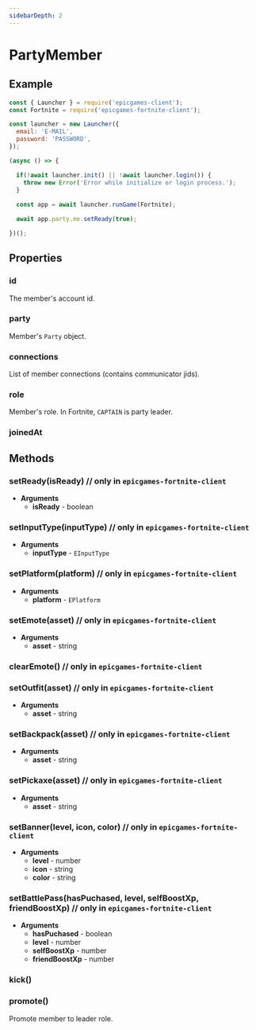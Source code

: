 ```yaml
---
sidebarDepth: 2
---
```


# PartyMember

## Example
```javascript
const { Launcher } = require('epicgames-client');
const Fortnite = require('epicgames-fortnite-client');

const launcher = new Launcher({
  email: 'E-MAIL',
  password: 'PASSWORD',
});

(async () => {

  if(!await launcher.init() || !await launcher.login()) {
    throw new Error('Error while initialize or login process.');
  }
	
  const app = await launcher.runGame(Fortnite);

  await app.party.me.setReady(true);

})();
```

## Properties

### id
The member's account id.

### party
Member's `Party` object.

### connections
List of member connections (contains communicator jids).

### role
Member's role. In Fortnite, `CAPTAIN` is party leader.

### joinedAt

## Methods

### setReady(isReady) // only in `epicgames-fortnite-client`
- **Arguments**
  - **isReady** - boolean

### setInputType(inputType) // only in `epicgames-fortnite-client`
- **Arguments**
  - **inputType** - `EInputType`

### setPlatform(platform) // only in `epicgames-fortnite-client`
- **Arguments**
  - **platform** - `EPlatform`

### setEmote(asset) // only in `epicgames-fortnite-client`
- **Arguments**
  - **asset** - string

### clearEmote() // only in `epicgames-fortnite-client`

### setOutfit(asset) // only in `epicgames-fortnite-client`
- **Arguments**
  - **asset** - string

### setBackpack(asset) // only in `epicgames-fortnite-client`
- **Arguments**
  - **asset** - string

### setPickaxe(asset) // only in `epicgames-fortnite-client`
- **Arguments**
  - **asset** - string
  
### setBanner(level, icon, color) // only in `epicgames-fortnite-client`
- **Arguments**
  - **level** - number
  - **icon** - string
  - **color** - string

### setBattlePass(hasPuchased, level, selfBoostXp, friendBoostXp) // only in `epicgames-fortnite-client`
- **Arguments**
  - **hasPuchased** - boolean
  - **level** - number
  - **selfBoostXp** - number
  - **friendBoostXp** - number

### kick()

### promote()
Promote member to leader role.